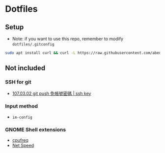# Dotfiles

## Setup

+ Note: if you want to use this repo, remember to modify `dotfiles/.gitconfig` 

```bash
sudo apt install curl && curl -L https://raw.githubusercontent.com/aben20807/dotfiles/master/setup.sh | bash 
```

## Not included

### SSH for git

+ [107.03.02 git push 免帳號密碼 | ssh key](https://aben20807.blogspot.com/2018/03/1070302-git-push-ssh-key.html)

### Input method

+ `im-config`

### GNOME Shell extensions

+ [cpufreq](https://extensions.gnome.org/extension/1082/cpufreq/)
+ [Net Speed](https://extensions.gnome.org/extension/4478/net-speed/)
